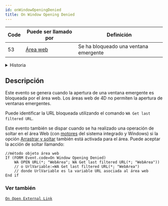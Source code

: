 ```yaml
---
id: onWindowOpeningDenied
title: On Window Opening Denied
---
```


| Code | Puede ser llamado por                          | Definición                            |
| ---- | ---------------------------------------------- | ------------------------------------- |
| 53   | [Área web](../FormObjects/webArea_overview.md) | Se ha bloqueado una ventana emergente |

<details><summary>Historia</summary>

| Lanzamiento | Modificaciones     |
| ----------- | ------------------ |
| 19 R5       | Activado al soltar |

</details>

## Descripción

Este evento se genera cuando la apertura de una ventana emergente es bloqueada por el área web. Los áreas web de 4D no permiten la apertura de ventanas emergentes.

Puede identificar la URL bloqueada utilizando el comando `WA Get last filtered URL`.

Este evento también se dispar cuando se ha realizado una operación de soltar en el área Web (con [motores](../FormObjects/properties_WebArea.md#use-embedded-web-rendering-engine) del sistema integrado y Windows) si la opción [Arrastrar y soltar](../FormObjects/webArea_overview.md#user-interface) también está activada para el área. Puede aceptar la acción de soltar llamando:

```4d
//método objeto área web
If (FORM Event.code=On Window Opening Denied)
	WA OPEN URL(*; "WebArea"; WA Get last filtered URL(*; "WebArea"))  
	// o UrlVariable:=WA Get last filtered URL(*; "WebArea")  
	// donde UrlVariable es la variable URL asociada al área web
End if 
```

### Ver también

[`On Open External Link`](onOpenExternalLink.md)